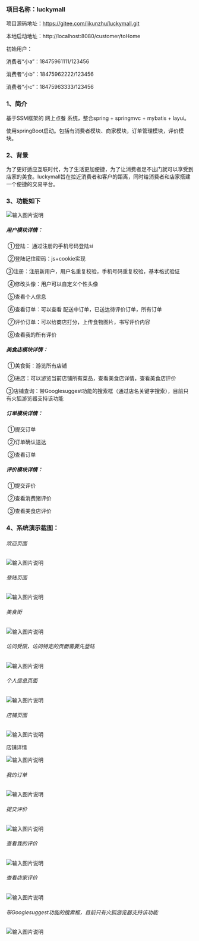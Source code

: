 ### 项目名称：luckymall

项目源码地址：https://gitee.com/likunzhu/luckymall.git

本地启动地址：http://localhost:8080/customer/toHome

初始用户：

消费者“小a”：18475961111/123456

消费者“小b”：18475962222/123456

消费者“小c”：18475963333/123456

### 1、简介

基于SSM框架的 网上点餐 系统，整合spring + springmvc + mybatis + layui。

使用springBoot启动。包括有消费者模块、商家模块，订单管理模块，评价模块。

### 2、背景

为了更好适应互联时代，为了生活更加便捷，为了让消费者足不出门就可以享受到店家的美食。luckymall旨在拉近消费者和客户的距离，同时给消费者和店家搭建一个便捷的交易平台。

### 3、功能如下

![输入图片说明](https://images.gitee.com/uploads/images/2020/0626/165305_80d02cce_5388780.png "屏幕截图.png")

##### 用户模块详情：

​ ①登陆： 通过注册的手机号码登陆si

​ ②登陆记住密码：js+cookie实现

​ ③注册：注册新用户，用户名重复校验，手机号码重复校验，基本格式验证

​ ④修改头像：用户可以自定义个性头像

​ ⑤查看个人信息

​ ⑥查看订单：可以查看 配送中订单，已送达待评价订单，所有订单

​ ⑦评价订单：可以给商店打分，上传食物图片，书写评价内容

​ ⑧查看我的所有评价

##### 美食店模块详情：

​ ①美食街：游览所有店铺

​ ②进店：可以游览当前店铺所有菜品，查看美食店详情，查看美食店评价

​ ③店铺查询：带Googlesuggest功能的搜索框（通过店名关键字搜索），目前只有火狐游览器支持该功能

##### 订单模块详情：

​ ①提交订单

​ ②订单确认送达

​ ③查看订单

##### 评价模块详情：

​ ①提交评价

​ ②查看消费猪评价

​ ③查看美食店评价

### 4、系统演示截图：

###### 欢迎页面

![输入图片说明](https://images.gitee.com/uploads/images/2020/0626/165352_5bb3e280_5388780.png "屏幕截图.png")

###### 登陆页面

![输入图片说明](https://images.gitee.com/uploads/images/2020/0626/165410_a76ae9b4_5388780.png "屏幕截图.png")

###### 美食街

![输入图片说明](https://images.gitee.com/uploads/images/2020/0626/165718_aa622268_5388780.png "屏幕截图.png")

###### 访问受限，访问特定的页面需要先登陆

![输入图片说明](https://images.gitee.com/uploads/images/2020/0626/165737_f9857dab_5388780.png "屏幕截图.png")

###### 个人信息页面

![输入图片说明](https://images.gitee.com/uploads/images/2020/0626/165759_ccdd144e_5388780.png "屏幕截图.png")

###### 店铺页面

![输入图片说明](https://images.gitee.com/uploads/images/2020/0626/165833_b4ff351c_5388780.png "屏幕截图.png")

店铺详情

![输入图片说明](https://images.gitee.com/uploads/images/2020/0626/165858_e3dc69dc_5388780.png "屏幕截图.png")

###### 我的订单

![输入图片说明](https://images.gitee.com/uploads/images/2020/0626/170029_78e34600_5388780.png "屏幕截图.png")

###### 提交评价

![输入图片说明](https://images.gitee.com/uploads/images/2020/0626/165952_cf51b398_5388780.png "屏幕截图.png")

###### 查看我的评价

![输入图片说明](https://images.gitee.com/uploads/images/2020/0626/165921_c867f65d_5388780.png "屏幕截图.png")

###### 查看店家评价

![输入图片说明](https://images.gitee.com/uploads/images/2020/0626/170643_7ff3a504_5388780.png "屏幕截图.png")

###### 带Googlesuggest功能的搜索框，目前只有火狐游览器支持该功能

![输入图片说明](https://images.gitee.com/uploads/images/2020/0626/170425_809fd7c1_5388780.png "屏幕截图.png")